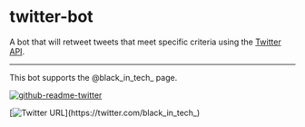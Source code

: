 # twitter-bot

A bot that will retweet tweets that meet specific criteria using the [Twitter API](https://developer.twitter.com/en/docs/twitter-api).

---

This bot supports the @black_in_tech\_ page.

[![github-readme-twitter](https://github-readme-twitter.gazf.vercel.app/api?id=black_in_tech_&layout=wide)](https://github.com/gazf/github-readme-twitter)

[![Twitter URL](https://img.shields.io/twitter/url.svg?label=Follow%20%40black_in_tech_&style=social&url=https%3A%2F%2Ftwitter.com%2Fblack_in_tech_)](https://twitter.com/black_in_tech_)

